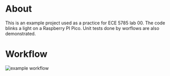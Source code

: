 # About

This is an example project used as a practice for ECE 5785 lab 00.
The code blinks a light on a Raspberry PI Pico.
Unit tests done by worflows are also demonstrated.

# Workflow

![example workflow](https://github.com/<OWNER>/<REPOSITORY>/actions/workflows/main.yml/badge.svg)